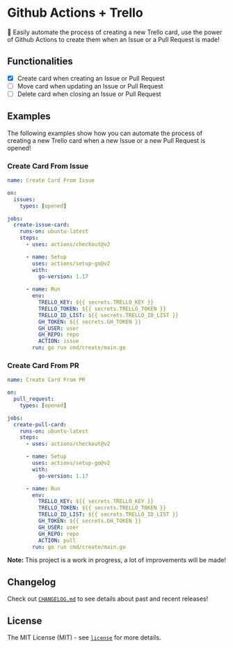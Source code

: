 # Github Actions + Trello
🤖 Easily automate the process of creating a new Trello card, use the power of Github Actions to create them when an Issue or a Pull Request is made!

## Functionalities
- [x] Create card when creating an Issue or Pull Request
- [ ] Move card when updating an Issue or Pull Request
- [ ] Delete card when closing an Issue or Pull Request

## Examples
The following examples show how you can automate the process of creating a new Trello card when a new Issue or a new Pull Request is opened!

### Create Card From Issue
```yml
name: Create Card From Issue

on:
  issues:
    types: [opened]

jobs:
  create-issue-card:
    runs-on: ubuntu-latest
    steps:
      - uses: actions/checkout@v2

      - name: Setup
        uses: actions/setup-go@v2
        with:
          go-version: 1.17
        
      - name: Run
        env:
          TRELLO_KEY: ${{ secrets.TRELLO_KEY }}
          TRELLO_TOKEN: ${{ secrets.TRELLO_TOKEN }}
          TRELLO_ID_LIST: ${{ secrets.TRELLO_ID_LIST }}
          GH_TOKEN: ${{ secrets.GH_TOKEN }}
          GH_USER: user
          GH_REPO: repo
          ACTION: issue
        run: go run cmd/create/main.go
```

### Create Card From PR
```yml
name: Create Card From PR

on:
  pull_request:
    types: [opened]

jobs:
  create-pull-card:
    runs-on: ubuntu-latest
    steps:
      - uses: actions/checkout@v2

      - name: Setup
        uses: actions/setup-go@v2
        with:
          go-version: 1.17

      - name: Run
        env:
          TRELLO_KEY: ${{ secrets.TRELLO_KEY }}
          TRELLO_TOKEN: ${{ secrets.TRELLO_TOKEN }}
          TRELLO_ID_LIST: ${{ secrets.TRELLO_ID_LIST }}
          GH_TOKEN: ${{ secrets.GH_TOKEN }}
          GH_USER: user
          GH_REPO: repo
          ACTION: pull
        run: go run cmd/create/main.go
```

**Note:** This project is a work in progress, a lot of improvements will be made!

## Changelog
Check out [`CHANGELOG.md`](https://github.com/ksrof/gha-trello/blob/main/CHANGELOG.md) to see details about past and recent releases!

## License
The MIT License (MIT) - see [`license`](https://github.com/ksrof/gha-trello/blob/main/LICENSE) for more details.